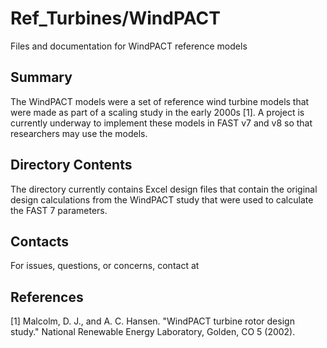 # Ref_Turbines/WindPACT
Files and documentation for WindPACT reference models

Summary
-------
The WindPACT models were a set of reference wind turbine
models that were made as part of a scaling study in the 
early 2000s [1]. A project is currently underway to 
implement these models in FAST v7 and v8 so that researchers
may use the models.

Directory Contents
------------------
The directory currently contains Excel design files that 
contain the original design calculations from the WindPACT
study that were used to calculate the FAST 7 parameters.

Contacts
--------
For issues, questions, or concerns, contact <NAME> at <EMAIL>

References
----------
[1] Malcolm, D. J., and A. C. Hansen. "WindPACT turbine rotor
design study." National Renewable Energy Laboratory, Golden, 
CO 5 (2002).
